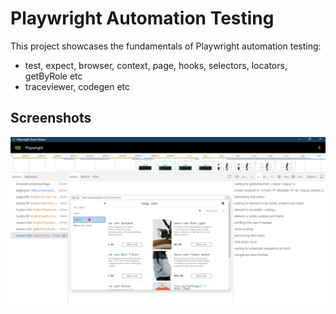 # Playwright Automation Testing

This project showcases the fundamentals of Playwright automation testing: 
- test, expect, browser, context, page, hooks, selectors, locators, getByRole etc
- traceviewer, codegen etc

## Screenshots

![Screenshot1](screenshots/login_logout_traceviewer.PNG) 